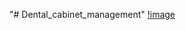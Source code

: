 "# Dental_cabinet_management" 
[!image](https://github.com/mbarka8moumen/Dental_cabinet_management/blob/fb7742c5ef94913b2424004bfaeae0298c0f193a/index.png)
